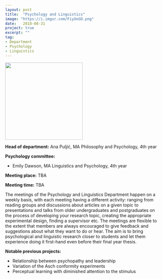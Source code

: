 ```yaml
---
layout: post
title:  "Psychology and Linguistics"
image: "https://i.imgur.com/FiyXoGD.png"
date:   2018-08-31
project: true
excerpt: ""
tag:
- Department
- Psychology
- Linguistics
---
```

<img src="https://i.imgur.com/YxkEasi.png" width="250px" height="250px"/>

**Head of department:** Ana Puljić, MA Philosophy and Psychology, 4th year  

**Psychology committee:**  
- Emily Dawson, MA Linguistics and Psychology, 4th year

**Meeting place:**  TBA

**Meeting time:** TBA

The meetings of the Psychology and Linguistics Department happen on a weekly basis, with each meeting having a different activity: ranging from reading groups and discussions about articles on a given topic to presentations and talks from older undergraduates and postgraduates on the process of developing your research topic, creating the appropriate experimental design, finding a supervisor etc. The meetings are flexible to the extent that members are always encouraged to give feedback and suggestions about what they want to do or hear. The aim is to bring psychological and linguistic research closer to students and let them experience doing it first-hand even before their final year thesis.

**Notable previous projects:**  
- Relationship between psychopathy and leadership  
- Variation of the Asch conformity experiments
- Perceptual learning with diminished attention to the stimulus
